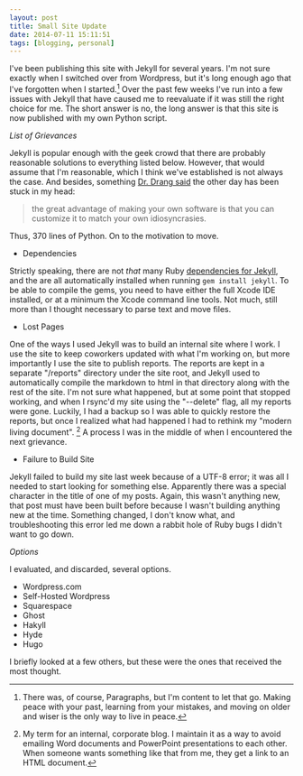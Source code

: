 ```yaml
---
layout: post
title: Small Site Update
date: 2014-07-11 15:11:51
tags: [blogging, personal]
---
```


I've been publishing this site with Jekyll for several years. I'm not sure exactly when I switched over from Wordpress, but it's long enough ago that I've forgotten when I started.[^footer] Over the past few weeks I've run into a few issues with Jekyll that have caused me to reevaluate if it was still the right choice for me. The short answer is no, the long answer is that this site is now published with my own Python script. 

*List of Grievances*

Jekyll is popular enough with the geek crowd that there are probably reasonable solutions to everything listed below. However, that would assume that I'm reasonable, which I think we've established is not always the case. And besides, something [Dr. Drang said][1] the other day has been stuck in my head:

> the great advantage of making your own software is that you can customize it to match your own idiosyncrasies. 

Thus, 370 lines of Python. On to the motivation to move. 

* Dependencies

Strictly speaking, there are not *that* many Ruby [dependencies for Jekyll][2], and the are all automatically installed when running `gem install jekyll`. To be able to compile the gems, you need to have either the full Xcode IDE installed, or at a minimum the Xcode command line tools. Not much, still more than I thought necessary to parse text and move files.  

* Lost Pages

One of the ways I used Jekyll was to build an internal site where I work. I use the site to keep coworkers updated with what I'm working on, but more importantly I use the site to publish reports. The reports are kept in a separate "/reports" directory under the site root, and Jekyll used to automatically compile the markdown to html in that directory along with the rest of the site. I'm not sure what happened, but at some point that stopped working, and when I rsync'd my site using the "--delete" flag, all my reports were gone. Luckily, I had a backup so I was able to quickly restore the reports, but once I realized what had happened I had to rethink my "modern living document". [^footer2] A process I was in the middle of when I encountered the next grievance. 

* Failure to Build Site

Jekyll failed to build my site last week because of a UTF-8 error; it was all I needed to start looking for something else. Apparently there was a special character in the title of one of my posts. Again, this wasn't anything new, that post must have been built before because I wasn't building anything new at the time. Something changed, I don't know what, and troubleshooting this error led me down a rabbit hole of Ruby bugs I didn't want to go down. 

*Options*

I evaluated, and discarded, several options.

* Wordpress.com
* Self-Hosted Wordpress
* Squarespace
* Ghost
* Hakyll
* Hyde
* Hugo

I briefly looked at a few others, but these were the ones that received the most thought. 


















[^footer]: There was, of course, Paragraphs, but I'm content to let that go. Making peace with your past, learning from your mistakes, and moving on older and wiser is the only way to live in peace. 

[^footer2]: My term for an internal, corporate blog. I maintain it as a way to avoid emailing Word documents and PowerPoint presentations to each other. When someone wants something like that from me, they get a link to an HTML document.


[1]: http://www.leancrew.com/all-this/2014/07/displaying-multiple-images-in-twitter/
[2]: https://gemnasium.com/jekyll/jekyll
